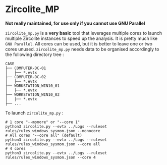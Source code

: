 # Zircolite_MP

**Not really maintained, for use only if you cannot use GNU Parallel**

`zircolite_mp.py` is a **very basic** tool that leverages multiple cores to launch multiple Zircolite instances to speed up the analysis. It is pretty much like `GNU Parallel`. All cores can be used, but it is better to leave one or two cores unused. `zircolite_mp.py` needs data to be organised accordingly to the following directory tree :

```console
CASE
├── COMPUTER-DC-01
│   ├── *.evtx
├── COMPUTER-DC-02
│   ├── *.evtx
├── WORKSTATION_WIN10_01
│   ├── *.evtx
├── WORKSTATION_WIN10_02
│   ├── *.evtx
├── ...
```
To launch `zircolite_mp.py` :

```
# 1 core "--monore" or "--core 1"
python3 zircolite.py --evtx ../Logs --ruleset rules/rules_windows_sysmon.json --monocore
# All cores "--core all" (default)
python3 zircolite.py --evtx ../Logs --ruleset rules/rules_windows_sysmon.json --core all
# 4 cores
python3 zircolite.py --evtx ../Logs --ruleset rules/rules_windows_sysmon.json --core 4

```